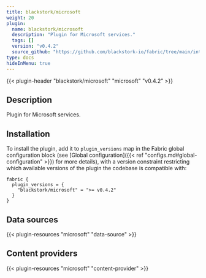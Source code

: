 ```yaml
---
title: blackstork/microsoft
weight: 20
plugin:
  name: blackstork/microsoft
  description: "Plugin for Microsoft services."
  tags: []
  version: "v0.4.2"
  source_github: "https://github.com/blackstork-io/fabric/tree/main/internal/microsoft/"
type: docs
hideInMenu: true
---
```


{{< plugin-header "blackstork/microsoft" "microsoft" "v0.4.2" >}}

## Description
Plugin for Microsoft services.

## Installation

To install the plugin, add it to `plugin_versions` map in the Fabric global configuration block (see [Global configuration]({{< ref "configs.md#global-configuration" >}}) for more details), with a version constraint restricting which available versions of the plugin the codebase is compatible with:

```hcl
fabric {
  plugin_versions = {
    "blackstork/microsoft" = ">= v0.4.2"
  }
}
```


## Data sources

{{< plugin-resources "microsoft" "data-source" >}}

## Content providers

{{< plugin-resources "microsoft" "content-provider" >}}
